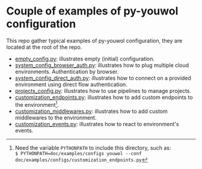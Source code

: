 # Couple of examples of py-youwol configuration

This repo gather typical examples of py-youwol configuration,
they are located at the root of the repo.

* [empty_config.py](empty_config.py): illustrates empty (initial) configuration.
* [system_config_browser_auth.py](system_config_browser_auth.py): illustrates how to plug multiple cloud environments.
  Authentication by browser.
* [system_config_direct_auth.py](system_config_direct_auth.py): illustrates how to connect on
  a provided environment using direct flow authentication.
* [projects_config.py](projects_config.py): illustrates how to use pipelines to manage projects.
* [customization_endpoints.py](customization_endpoints.py): illustrates how to add custom endpoints to the environment[^pythonpath].
* [customization_middlewares.py](customization_middlewares.py): illustrates how to add custom middlewares
  to the environment.
* [customization_events.py](customization_events.py): illustrates how to react to environment's events.

[^pythonpath]: Need the variable `PYTHONPATH` to include this directory, such as:  
  `$ PYTHONPATH=doc/examples/configs youwol --conf doc/examples/configs/customization_endpoints.py`
